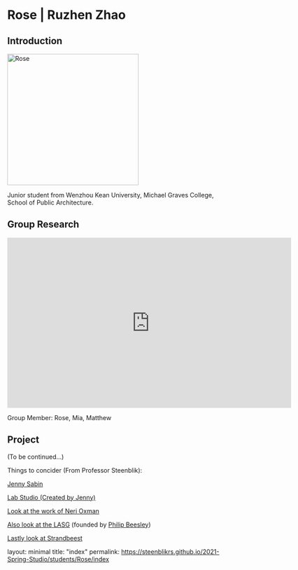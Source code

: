# Rose | Ruzhen Zhao

## Introduction
<img alt="Rose" src="https://github.com/steenblikrs/2021-Spring-Studio/blob/gh-pages/students/Rose/49898d15f83e0d05bdee45182e278a0.jpg?raw=true" width="300">
<br>

Junior student from Wenzhou Kean University, Michael Graves College, School of Public Architecture.

## Group Research
<iframe src="https://docs.google.com/presentation/d/e/2PACX-1vTFZBByfOtmo5Fjg3IH3JVLAP-evgwgHwgrndNDJupiqVEhnfSP39-oUPhCajv0GNKuQRKObw0FTsGB/embed?start=true&loop=true&delayms=3000" frameborder="0" width="649" height="389" allowfullscreen="true" mozallowfullscreen="true" webkitallowfullscreen="true"></iframe>

Group Member: Rose, Mia, Matthew


## Project
(To be continued...)





Things to concider (From Professor Steenblik):

[Jenny Sabin](https://www.jennysabin.com/jenny-sabin)

[Lab Studio (Created by Jenny)](http://labstudio.org/)

[Look at the work of Neri Oxman](https://neri.media.mit.edu/)

[Also look at the LASG](https://livingarchitecturesystems.com/) (founded by [Philip Beesley](http://www.philipbeesleyarchitect.com/))

[Lastly look at Strandbeest](https://www.google.com/search?q=strandbeest&safe=active&rlz=1C1CHBF_enUS905US905&sxsrf=ALeKk00_lagWxe2WQ-xqSfYYoURaQ_zR6w:1614741379702&tbm=isch&source=iu&ictx=1&fir=TVG29amheukp7M%252CY9j4mcaFnirC7M%252C_&vet=1&usg=AI4_-kSJMazvJ9Lhq4CbITo3QtgNobSayQ&sa=X&ved=2ahUKEwjQ1NyylJPvAhWuGFkFHa7_DGUQ_h16BAg2EAE#imgrc=TVG29amheukp7M)



layout: minimal
title: "index"
permalink: https://steenblikrs.github.io/2021-Spring-Studio/students/Rose/index
